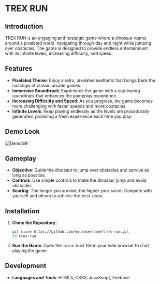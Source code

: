 # TREX RUN

## Introduction

TREX RUN is an engaging and nostalgic game where a dinosaur roams around a pixelated world, navigating through day and night while jumping over obstacles. The game is designed to provide endless entertainment with its infinite levels, increasing difficulty, and speed.

## Features

- **Pixelated Theme**: Enjoy a retro, pixelated aesthetic that brings back the nostalgia of classic arcade games.
- **Immersive Soundtrack**: Experience the game with a captivating soundtrack that enhances the gameplay experience.
- **Increasing Difficulty and Speed**: As you progress, the game becomes more challenging with faster speeds and more obstacles.
- **Infinite Levels**: Keep playing endlessly as the levels are procedurally generated, providing a fresh experience each time you play.

## Demo Look

![DemoGIF](demo_data/demo-gif.gif)

## Gameplay

- **Objective**: Guide the dinosaur to jump over obstacles and survive as long as possible.
- **Controls**: Use simple controls to make the dinosaur jump and avoid obstacles.
- **Scoring**: The longer you survive, the higher your score. Compete with yourself and others to achieve the best score.

## Installation

1. **Clone the Repository**:
   ```sh
   git clone https://github.com/yourusername/trex-run.git
   cd trex-run
   ```

2. **Run the Game**:
   Open the `index.html` file in your web browser to start playing the game.

## Development

- **Languages and Tools**: HTML5, CSS3, JavaScript, Firebase
